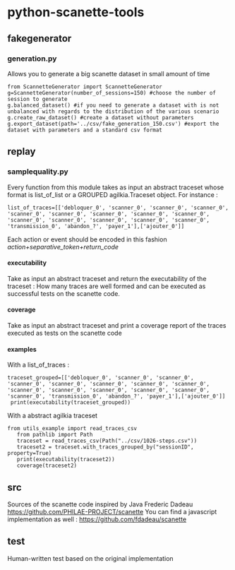 # python-scanette-tools
## fakegenerator
### generation.py
Allows you to generate a big scanette dataset in small amount of time

    from ScannetteGenerator import ScannetteGenerator
    g=ScannetteGenerator(number_of_sessions=150) #choose the number of session to generate
    g.balanced_dataset() #if you need to generate a dataset with is not unbalanced with regards to the distribution of the various scenario
    g.create_raw_dataset() #create a dataset without parameters
    g.export_dataset(path='../csv/fake_generation_150.csv') #export the dataset with parameters and a standard csv format
 ## replay
 ### samplequality.py
 Every function from this module takes as input an abstract traceset whose format is list_of_list or a GROUPED agilkia.Traceset object.
 For instance :

    list_of_traces=[['debloquer_0', 'scanner_0', 'scanner_0', 'scanner_0', 'scanner_0', 'scanner_0', 'scanner_0', 'scanner_0', 'scanner_0', 'scanner_0', 'scanner_0', 'scanner_0', 'scanner_0', 'scanner_0', 'transmission_0', 'abandon_?', 'payer_1'],['ajouter_0']]
Each action or event should be encoded in this fashion *action+separative_token+return_code*
 
 #### executability
 Take as input an abstract traceset and return the executability of the traceset : How many traces are well formed and can be executed as successful tests on the scanette code.
####  coverage
 Take as input an abstract traceset and print a coverage report of the traces executed as tests on the scanette code
 

#### examples
With a list_of_traces :

    traceset_grouped=[['debloquer_0', 'scanner_0', 'scanner_0', 'scanner_0', 'scanner_0', 'scanner_0', 'scanner_0', 'scanner_0', 'scanner_0', 'scanner_0', 'scanner_0', 'scanner_0', 'scanner_0', 'scanner_0', 'transmission_0', 'abandon_?', 'payer_1'],['ajouter_0']]  
	 print(executability(traceset_grouped))

With a abstract agilkia traceset  

    from utils_example import read_traces_csv  
       from pathlib import Path  
       traceset = read_traces_csv(Path("../csv/1026-steps.csv"))  
       traceset2 = traceset.with_traces_grouped_by("sessionID", property=True)  
       print(executability(traceset2))  
       coverage(traceset2)
  
## src
Sources of the scanette code inspired by Java Frederic Dadeau
https://github.com/PHILAE-PROJECT/scanette
You can find a javascript implementation as well :
https://github.com/fdadeau/scanette
## test
Human-written test based on the original implementation



